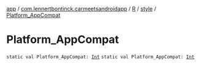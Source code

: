 [app](../../../index.md) / [com.lennertbontinck.carmeetsandroidapp](../../index.md) / [R](../index.md) / [style](index.md) / [Platform_AppCompat](./-platform_-app-compat.md)

# Platform_AppCompat

`static val Platform_AppCompat: `[`Int`](https://kotlinlang.org/api/latest/jvm/stdlib/kotlin/-int/index.html)
`static val Platform_AppCompat: `[`Int`](https://kotlinlang.org/api/latest/jvm/stdlib/kotlin/-int/index.html)